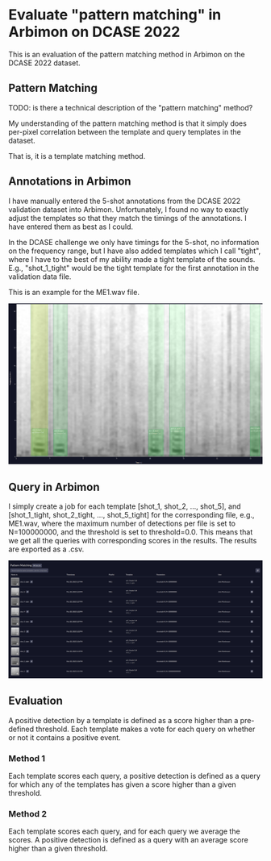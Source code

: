 # Evaluate "pattern matching" in Arbimon on DCASE 2022

This is an evaluation of the pattern matching method in Arbimon on the DCASE
2022 dataset.

## Pattern Matching

TODO: is there a technical description of the "pattern matching" method?

My understanding of the pattern matching method is that it simply does per-pixel
correlation between the template and query templates in the dataset.

That is, it is a template matching method.

## Annotations in Arbimon

I have manually entered the 5-shot annotations from the DCASE 2022 validation
dataset into Arbimon. Unfortunately, I found no way to exactly adjust the
templates so that they match the timings of the annotations. I have entered them
as best as I could.

In the DCASE challenge we only have timings for the 5-shot, no information on
the frequency range, but I have also added templates which I call "tight", where
I have to the best of my ability made a tight template of the sounds. E.g., "shot_1_tight" would be the tight template for the first annotation in the validation data file.

This is an example for the ME1.wav file.

![ME1 Arbimon annotations](./figures/ME1_arbimon_annotations.png)

## Query in Arbimon

I simply create a job for each template [shot_1, shot_2, ..., shot_5], and [shot_1_tight, shot_2_tight, ..., shot_5_tight] for the corresponding file, e.g., ME1.wav, where the maximum number of detections per file is set to N=100000000, and the threshold is set to threshold=0.0. This means that we get all the queries with corresponding scores in the results. The results are exported as a .csv.

![ME1 Arbimon annotations](./figures/ME1_arbimon_jobs.png)

## Evaluation

A positive detection by a template is defined as a score higher than a pre-defined threshold. Each template makes a vote for each query on whether or not it contains a positive event.

### Method 1

Each template scores each query, a positive detection is defined as a query for which any of the templates has given a score higher than a given threshold.

### Method 2

Each template scores each query, and for each query we average the scores. A positive detection is defined as a query with an average score higher than a given threshold.

